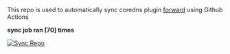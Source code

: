 This repo is used to automatically sync coredns plugin [forward](https://github.com/QZLin/forward) using Github Actions

**sync job ran [70] times**

[![Sync Repo](https://github.com/QZLin/coredns-extract/actions/workflows/sync.yaml/badge.svg)](https://github.com/QZLin/coredns-extract/actions/workflows/sync.yaml)
